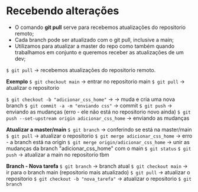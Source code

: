 # Recebendo alterações

- O comando **git pull** serve para recebemos atualizações do repositorio remoto;
- Cada branch pode ser atualizado com o git pull, inclusive a main;
- Utilizamos para atualizar a master do repo como também quando trabalhamos em conjunto e queremos receber as atualizações de um dev;

```$ git pull``` -> recebemos atualizações do repositorio remoto.


**Exemplo**
```$ git checkout main``` -> entrar no repositorio main
```$ git pull``` -> atualizar o repositorio

```$ git checkout -b "adicionar_css_home"``` -> -> muda e cria uma nova branch
```$ git commit -a -m "enviando css"``` -> commit
```$ git push``` -> enviando as mudanças (erro - ele não está no repositorio novo ainda)
```$ git push --set-upstream origin adicionar_css_home``` -> enviando as mudanças 

**Atualizar a master/main**
```$ git branch``` -> conferindo se está na master/main
```$ git pull``` -> atualizar o repositorio
```$ git merge adicionar_css_home``` -> erro - a branch está na origin
```$ git merge origin/adicionar_css_home``` -> unir as mudanças da branch "adicionar_css_home" com o main
```$ git status```
```$ git push``` -> atualizar a main no repositorio tbm 

**Branch - Nova tarefa**
```$ git branch``` -> branch atual
```$ git checkout main``` -> ir para o branch main (repositorio mais atualizado)
```$ git pull``` -> atualizar o repositorio
```$ git checkout -b "nova_tarefa"``` -> atualizar o repositorio
```$ git branch```